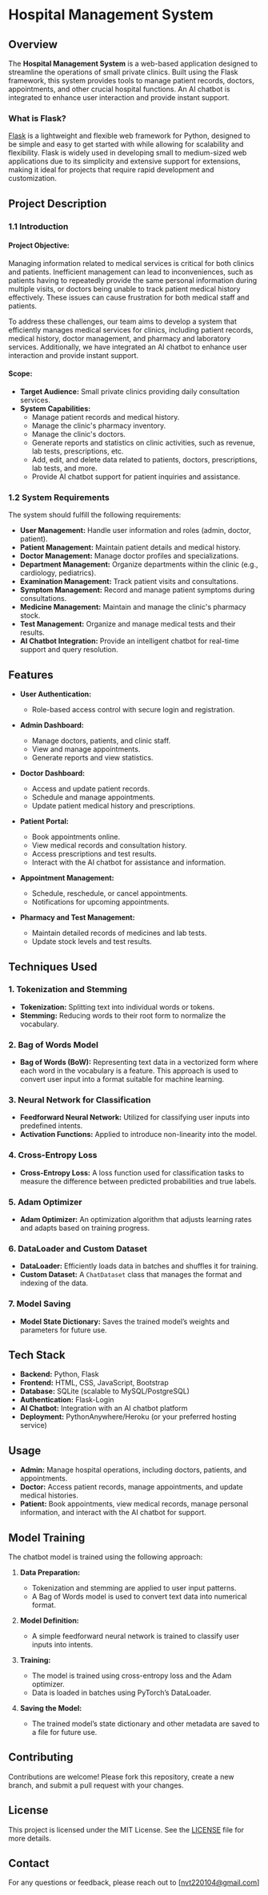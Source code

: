 # Hospital Management System

## Overview

The **Hospital Management System** is a web-based application designed to streamline the operations of small private clinics. Built using the Flask framework, this system provides tools to manage patient records, doctors, appointments, and other crucial hospital functions. An AI chatbot is integrated to enhance user interaction and provide instant support.

### What is Flask?

[Flask](https://flask.palletsprojects.com/) is a lightweight and flexible web framework for Python, designed to be simple and easy to get started with while allowing for scalability and flexibility. Flask is widely used in developing small to medium-sized web applications due to its simplicity and extensive support for extensions, making it ideal for projects that require rapid development and customization.

## Project Description

### 1.1 Introduction

#### Project Objective:
Managing information related to medical services is critical for both clinics and patients. Inefficient management can lead to inconveniences, such as patients having to repeatedly provide the same personal information during multiple visits, or doctors being unable to track patient medical history effectively. These issues can cause frustration for both medical staff and patients.

To address these challenges, our team aims to develop a system that efficiently manages medical services for clinics, including patient records, medical history, doctor management, and pharmacy and laboratory services. Additionally, we have integrated an AI chatbot to enhance user interaction and provide instant support.

#### Scope:
- **Target Audience:** Small private clinics providing daily consultation services.
- **System Capabilities:**
  - Manage patient records and medical history.
  - Manage the clinic's pharmacy inventory.
  - Manage the clinic's doctors.
  - Generate reports and statistics on clinic activities, such as revenue, lab tests, prescriptions, etc.
  - Add, edit, and delete data related to patients, doctors, prescriptions, lab tests, and more.
  - Provide AI chatbot support for patient inquiries and assistance.

### 1.2 System Requirements

The system should fulfill the following requirements:
- **User Management:** Handle user information and roles (admin, doctor, patient).
- **Patient Management:** Maintain patient details and medical history.
- **Doctor Management:** Manage doctor profiles and specializations.
- **Department Management:** Organize departments within the clinic (e.g., cardiology, pediatrics).
- **Examination Management:** Track patient visits and consultations.
- **Symptom Management:** Record and manage patient symptoms during consultations.
- **Medicine Management:** Maintain and manage the clinic's pharmacy stock.
- **Test Management:** Organize and manage medical tests and their results.
- **AI Chatbot Integration:** Provide an intelligent chatbot for real-time support and query resolution.

## Features

- **User Authentication:**
  - Role-based access control with secure login and registration.
  
- **Admin Dashboard:**
  - Manage doctors, patients, and clinic staff.
  - View and manage appointments.
  - Generate reports and view statistics.
  
- **Doctor Dashboard:**
  - Access and update patient records.
  - Schedule and manage appointments.
  - Update patient medical history and prescriptions.
  
- **Patient Portal:**
  - Book appointments online.
  - View medical records and consultation history.
  - Access prescriptions and test results.
  - Interact with the AI chatbot for assistance and information.
  
- **Appointment Management:**
  - Schedule, reschedule, or cancel appointments.
  - Notifications for upcoming appointments.
  
- **Pharmacy and Test Management:**
  - Maintain detailed records of medicines and lab tests.
  - Update stock levels and test results.

## Techniques Used

### 1. **Tokenization and Stemming**
   - **Tokenization:** Splitting text into individual words or tokens.
   - **Stemming:** Reducing words to their root form to normalize the vocabulary.

### 2. **Bag of Words Model**
   - **Bag of Words (BoW):** Representing text data in a vectorized form where each word in the vocabulary is a feature. This approach is used to convert user input into a format suitable for machine learning.

### 3. **Neural Network for Classification**
   - **Feedforward Neural Network:** Utilized for classifying user inputs into predefined intents.
   - **Activation Functions:** Applied to introduce non-linearity into the model.

### 4. **Cross-Entropy Loss**
   - **Cross-Entropy Loss:** A loss function used for classification tasks to measure the difference between predicted probabilities and true labels.

### 5. **Adam Optimizer**
   - **Adam Optimizer:** An optimization algorithm that adjusts learning rates and adapts based on training progress.

### 6. **DataLoader and Custom Dataset**
   - **DataLoader:** Efficiently loads data in batches and shuffles it for training.
   - **Custom Dataset:** A `ChatDataset` class that manages the format and indexing of the data.

### 7. **Model Saving**
   - **Model State Dictionary:** Saves the trained model’s weights and parameters for future use.

## Tech Stack

- **Backend:** Python, Flask
- **Frontend:** HTML, CSS, JavaScript, Bootstrap
- **Database:** SQLite (scalable to MySQL/PostgreSQL)
- **Authentication:** Flask-Login
- **AI Chatbot:** Integration with an AI chatbot platform
- **Deployment:** PythonAnywhere/Heroku (or your preferred hosting service)

## Usage

- **Admin:** Manage hospital operations, including doctors, patients, and appointments.
- **Doctor:** Access patient records, manage appointments, and update medical histories.
- **Patient:** Book appointments, view medical records, manage personal information, and interact with the AI chatbot for support.

## Model Training

The chatbot model is trained using the following approach:

1. **Data Preparation:**
   - Tokenization and stemming are applied to user input patterns.
   - A Bag of Words model is used to convert text data into numerical format.
   
2. **Model Definition:**
   - A simple feedforward neural network is trained to classify user inputs into intents.
   
3. **Training:**
   - The model is trained using cross-entropy loss and the Adam optimizer.
   - Data is loaded in batches using PyTorch’s DataLoader.

4. **Saving the Model:**
   - The trained model’s state dictionary and other metadata are saved to a file for future use.

## Contributing

Contributions are welcome! Please fork this repository, create a new branch, and submit a pull request with your changes.

## License

This project is licensed under the MIT License. See the [LICENSE](LICENSE) file for more details.

## Contact

For any questions or feedback, please reach out to [nvt220104@gmail.com]
